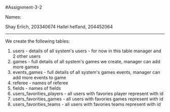 #Assignment-3-2

Names:

Shay Erlich, 203340674
Hallel helfand, 204452064


-----------------------------------------------------------------------
We create the following tables:

1. users - details of all system's users - for now in this table manager and 2 other users
2. games -  full details of all system's games we create, manager can add more games
3. events_games - full details of all system's games events, manager can add more events to game
4. referee - names of referee
5. fields - names of fields
6. users_favorities_players - all users with favories player represent with id
7. users_favorities_games - all users with favories games represent with id
8. users_favorities_teams - all users with favories teams represent with id

